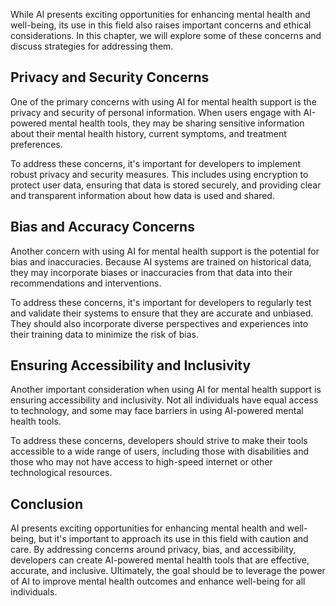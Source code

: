 
While AI presents exciting opportunities for enhancing mental health and well-being, its use in this field also raises important concerns and ethical considerations. In this chapter, we will explore some of these concerns and discuss strategies for addressing them.

Privacy and Security Concerns
-----------------------------

One of the primary concerns with using AI for mental health support is the privacy and security of personal information. When users engage with AI-powered mental health tools, they may be sharing sensitive information about their mental health history, current symptoms, and treatment preferences.

To address these concerns, it's important for developers to implement robust privacy and security measures. This includes using encryption to protect user data, ensuring that data is stored securely, and providing clear and transparent information about how data is used and shared.

Bias and Accuracy Concerns
--------------------------

Another concern with using AI for mental health support is the potential for bias and inaccuracies. Because AI systems are trained on historical data, they may incorporate biases or inaccuracies from that data into their recommendations and interventions.

To address these concerns, it's important for developers to regularly test and validate their systems to ensure that they are accurate and unbiased. They should also incorporate diverse perspectives and experiences into their training data to minimize the risk of bias.

Ensuring Accessibility and Inclusivity
--------------------------------------

Another important consideration when using AI for mental health support is ensuring accessibility and inclusivity. Not all individuals have equal access to technology, and some may face barriers in using AI-powered mental health tools.

To address these concerns, developers should strive to make their tools accessible to a wide range of users, including those with disabilities and those who may not have access to high-speed internet or other technological resources.

Conclusion
----------

AI presents exciting opportunities for enhancing mental health and well-being, but it's important to approach its use in this field with caution and care. By addressing concerns around privacy, bias, and accessibility, developers can create AI-powered mental health tools that are effective, accurate, and inclusive. Ultimately, the goal should be to leverage the power of AI to improve mental health outcomes and enhance well-being for all individuals.
